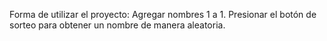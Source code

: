 Forma de utilizar el proyecto: 
Agregar nombres 1 a 1.
Presionar el botón de sorteo para obtener un nombre de manera aleatoria.
